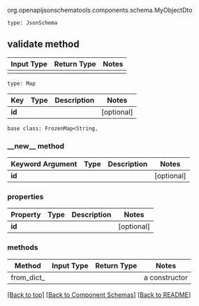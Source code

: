 org.openapijsonschematools.components.schema.MyObjectDto
```
type: JsonSchema
```

## validate method
Input Type | Return Type | Notes
------------ | ------------- | -------------
 |  |

```
type: Map
```
Key | Type |  Description | Notes
------------ | ------------- | ------------- | -------------
**id** |  |  | [optional]

```
base class: FrozenMap<String, 
```
### &lowbar;&lowbar;new&lowbar;&lowbar; method
Keyword Argument | Type | Description | Notes
---------------- | ---- | ----------- | -----
**id** |  |  | [optional]

### properties
Property | Type | Description | Notes
-------- | ---- | ----------- | -----
**id** |  |  | [optional]

### methods
Method | Input Type | Return Type | Notes
------ | ---------- | ----------- | ------
from_dict_ |  |  | a constructor

[[Back to top]](#top) [[Back to Component Schemas]](../../../README.md#Component-Schemas) [[Back to README]](../../../README.md)
